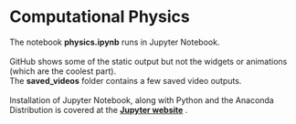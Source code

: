 # Computational Physics
The notebook **physics.ipynb** runs in Jupyter Notebook.<br><br>
GitHub shows some of the static output but not the widgets or animations (which are the coolest part).<br>The **saved_videos** folder contains a few saved video outputs.<br><br> Installation of Jupyter Notebook, along with Python and the Anaconda Distribution is covered at the __[Jupyter website](https://jupyter.readthedocs.io/en/latest/install.html#installing-jupyter-using-anaconda-and-conda)__ .
